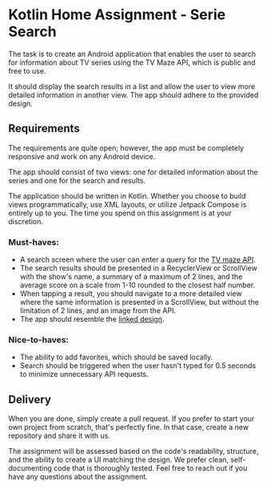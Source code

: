 # Kotlin Home Assignment - Serie Search

The task is to create an Android application that enables the user to search for information about TV series using the TV Maze API, which is public and free to use.

It should display the search results in a list and allow the user to view more detailed information in another view. The app should adhere to the provided design.

## Requirements
The requirements are quite open; however, the app must be completely responsive and work on any Android device.

The app should consist of two views: one for detailed information about the series and one for the search and results.

The application should be written in Kotlin. Whether you choose to build views programmatically, use XML layouts, or utilize Jetpack Compose is entirely up to you. The time you spend on this assignment is at your discretion.

### Must-haves:
- A search screen where the user can enter a query for the [TV maze API].
- The search results should be presented in a RecyclerView or ScrollView with the show's name, a summary of a maximum of 2 lines, and the average score on a scale from 1-10 rounded to the closest half number.
- When tapping a result, you should navigate to a more detailed view where the same information is presented in a ScrollView, but without the limitation of 2 lines, and an image from the API.
- The app should resemble the [linked design].

### Nice-to-haves:
- The ability to add favorites, which should be saved locally.
- Search should be triggered when the user hasn't typed for 0.5 seconds to minimize unnecessary API requests.

## Delivery
When you are done, simply create a pull request. If you prefer to start your own project from scratch, that's perfectly fine. In that case, create a new repository and share it with us.

The assignment will be assessed based on the code's readability, structure, and the ability to create a UI matching the design. We prefer clean, self-documenting code that is thoroughly tested. Feel free to reach out if you have any questions about the assignment.

[TV maze API]: https://www.tvmaze.com/api
[linked design]: https://www.figma.com/file/j2HHAOdso9rlz9rZrgqKDS/App-test-for-devs---Series-Search-iOS%2FAndroid?type=design&node-id=0%3A1&mode=design&t=9gVyGY6s6u85c1j3-1

